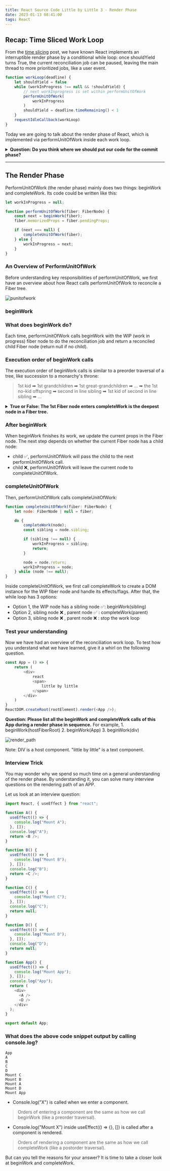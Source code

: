 ```yaml
---
title: React Source Code Little by Little 3 - Render Phase
date: 2023-01-13 08:41:00
tags: React
---
```

## Recap: Time Sliced Work Loop
From the [time slicing](https://flaming-cl.github.io/post/time-slicing-react) post, we have known React implements an interruptible render phase by a conditional while loop: once <abbr>shouldYield</abbr> turns True, the current reconciliation job can be paused, leaving the main thread to more prioritized jobs, like a user event.
```js
function workLoop(deadline) {
    let shouldYield = false
    while (workInProgress !== null && !shouldYield) {
        // next workInprogress is set within performUnitOfWork
        performUnitOfWork(
            workInProgress 
        )
        shouldYield = deadline.timeRemaining() < 1
    }
    requestIdleCallback(workLoop)
}
```
Today we are going to talk about the render phase of React, which is implemented via <abbr>performUnitOfWork</abbr> inside each work loop.
<details><summary><b>Question: Do you think where we should put our code for the commit phase?</b></summary>
<p>
We should put it outside the breakable while loop.      
This is because the commit phase can not be paused: we do not want to see our App rendered with some half updated states.

```js
function workLoop(deadline) {
    let shouldYield = false
    while (workInProgress !== null && !shouldYield) {
        performUnitOfWork(
            workInProgress
        )
        shouldYield = deadline.timeRemaining() < 1
    }
    commitWork(); // the commit phase
    requestIdleCallback(workLoop)
}
```
</p>
</details>

---

## The Render Phase
<abbr>PerformUnitOfWork</abbr> (the render phase) mainly does two things: beginWork and completeWork. Its code could be written like this:
```javascript
let workInProgress = null;

function performUnitOfWork(fiber: FiberNode) {
    const next = beginWork(fiber);
    fiber.memorizedProps = fiber.pendingProps;

    if (next === null) {
        completeUnitOfWork(fiber);
    } else {
        workInProgress = next;
    }
}
```
### An Overview of PerformUnitOfWork
Before understanding key responsibilities of <abbr>performUnitOfWork</abbr>, we first have an overview about how React calls <abbr>performUnitOfWork</abbr> to reconcile a Fiber tree.

![punitofwork](https://user-images.githubusercontent.com/51183663/213318797-f18c1fa2-6c65-4ed7-aa29-bd7eea58ff9e.png)

### beginWork
### What does beginWork do?
Each time, <abbr>performUnitOfWork</abbr> calls <abbr>beginWork</abbr> with the WIP (work in progress) fiber node to do the reconciliation job and return a reconciled child Fiber node (return null if no child). 
### Execution order of beginWork calls

  The execution order of beginWork calls is similar to a preorder traversal of a tree, like succession to a monarchy's throne:
  
  > 1st kid ➡ 1st grandchildren ➡ 1st great-grandchildren ➡ ... ➡ the 1st no-kid offspring
  > ➡ second in line sibling ➡ 1st kid of second in line sibling ➡ ...

  <details><summary><b>True or False: The 1st Fiber node enters <abbr>completeWork</abbr> is the deepest node in a Fiber tree. </b></summary>
          <p>
          False. The first Fiber node enters <abbr>completeWork</abbr> is the left most leaf node in an App.
          </p>
  </details>   

### After beginWork
When <abbr>beginWork</abbr> finishes its work, we update the current props in the Fiber node.
The next step depends on whether the current Fiber node has a child node:
- child ✅, <abbr>performUnitOfWork</abbr> will pass the child to the next <abbr>performUnitOfWork</abbr> call.
- child ❌, <abbr>performUnitOfWork</abbr> will leave the current node to <abbr>completeUnitOfWork</abbr>.

### completeUnitOfWork
Then, <abbr>performUnitOfWork</abbr> calls <abbr>completeUnitOfWork</abbr>:
```js
function completeUnitOfWork(fiber: FiberNode) {
    let node: FiberNode | null = fiber;

    do {
        completeWork(node); 
        const sibling = node.sibling;

        if (sibling !== null) {
            workInProgress = sibling;
            return;
        }

        node = node.return;
        workInProgress = node;
    } while (node !== null);
}
```
Inside <abbr>completeUnitOfWork</abbr>, we first call <abbr>completeWork</abbr> to create a DOM instance for the WIP fiber node and handle its effects/flags. After that, the while loop has 3 options:
- Option 1, the WIP node has a sibling node ✅: <abbr>beginWork(sibling)</abbr>
- Option 2, sibling node ❌ , parent node ✅ : <abbr>completeWork(parent)</abbr>
- Option 3, sibling node ❌ , parent node ❌ : stop the work loop 
  
### Test your understanding
Now we have had an overview of the reconciliation work loop.
To test how you understand what we have learned, give it a whirl on the following question.
```javascript
const App = () => {
    return (
        <div>
            react
            <span>
                little by little
            </span>
        </div>
    )
}
ReactDOM.createRoot(rootElement).render(<App />);
```
<summary>
<b>Question: Please list all the beginWork and completeWork calls of this App during a render phase in sequence.</b>
For example, 1. beginWork(hostFiberRoot) 2. beginWork(App) 3. beginWork(div)
</summary>


![render_path](https://user-images.githubusercontent.com/51183663/212486682-a1a58b17-0206-419a-9d7c-945eb9918afc.png)



Note: DIV is a host component. "little by little" is a text component.

### Interview Trick
You may wonder why we spend so much time on a general understanding of the render phase. By understanding it, you can solve many interview questions on the rendering path of an APP.

Let us look at an interview question:
```javascript
import React, { useEffect } from "react";

function A() {
  useEffect(() => {
    console.log("Mount A");
  }, []);
  console.log("A");
  return <B />;
}

function B() {
  useEffect(() => {
    console.log("Mount B");
  }, []);
  console.log("B");
  return <C />;
}

function C() {
  useEffect(() => {
    console.log("Mount C");
  }, []);
  console.log("C");
  return null;
}

function D() {
  useEffect(() => {
    console.log("Mount D");
  }, []);
  console.log("D");
  return null;
}

function App() {
  useEffect(() => {
    console.log("Mount App");
  }, []);
  console.log("App");
  return (
    <div>
      <A />
      <D />
    </div>
  );
}

export default App;
```
### What does the above code snippet output by calling console.log?

```
App    
A    
B    
C    
D     
Mount C    
Mount B     
Mount A    
Mount D   
Mount App  
```

- Console.log("X") is called when we enter a component. 
> Orders of entering a component are the same as how we call beginWork (like a preorder traversal).
- Console.log("Mount X") inside useEffect(() => {}, []) is called after a component is rendered. 
> Orders of rendering a component are the same as how we call completeWork (like a postorder traversal).


But can you tell the reasons for your answer? It is time to take a closer look at beginWork and completeWork.
